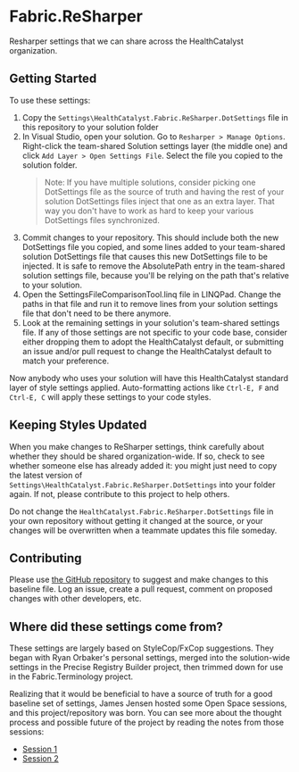 # Fabric.ReSharper

Resharper settings that we can share across the HealthCatalyst organization.

## Getting Started ##

To use these settings:

1. Copy the `Settings\HealthCatalyst.Fabric.ReSharper.DotSettings` file in this repository to your solution folder
2. In Visual Studio, open your solution. Go to `Resharper > Manage Options`. Right-click the team-shared Solution settings layer (the middle one) and click `Add Layer > Open Settings File`. Select the file you copied to the solution folder. 
    > Note: If you have multiple solutions, consider picking one DotSettings file as the source of truth and having the rest of your solution DotSettings files inject that one as an extra layer. That way you don't have to work as hard to keep your various DotSettings files synchronized.
3. Commit changes to your repository. This should include both the new DotSettings file you copied, and some lines added to your team-shared solution DotSettings file that causes this new DotSettings file to be injected. It is safe to remove the AbsolutePath entry in the team-shared solution settings file, because you'll be relying on the path that's relative to your solution.
4. Open the SettingsFileComparisonTool.linq file in LINQPad. Change the paths in that file and run it to remove lines from your solution settings file that don't need to be there anymore.
5. Look at the remaining settings in your solution's team-shared settings file. If any of those settings are not specific to your code base, consider either dropping them to adopt the HealthCatalyst default, or submitting an issue and/or pull request to change the HealthCatalyst default to match your preference.

Now anybody who uses your solution will have this HealthCatalyst standard layer of style settings applied. Auto-formatting actions like `Ctrl-E, F` and `Ctrl-E, C` will apply these settings to your code styles.

## Keeping Styles Updated ##

When you make changes to ReSharper settings, think carefully about whether they should be shared organization-wide. If so, check to see whether someone else has already added it: you might just need to copy the latest version of `Settings\HealthCatalyst.Fabric.ReSharper.DotSettings` into your folder again. If not, please contribute to this project to help others.

Do not change the `HealthCatalyst.Fabric.ReSharper.DotSettings` file in your own repository without getting it changed at the source, or your changes will be overwritten when a teammate updates this file someday.

## Contributing ##

Please use [the GitHub repository](https://github.com/HealthCatalyst/Fabric.ReSharper) to suggest and make changes to this baseline file. Log an issue, create a pull request, comment on proposed changes with other developers, etc.

## Where did these settings come from? ##

These settings are largely based on StyleCop/FxCop suggestions. They began with Ryan Orbaker's personal settings, merged into the solution-wide settings in the Precise Registry Builder project, then trimmed down for use in the Fabric.Terminology project. 

Realizing that it would be beneficial to have a source of truth for a good baseline set of settings, James Jensen hosted some Open Space sessions, and this project/repository was born. You can see more about the thought process and possible future of the project by reading the notes from those sessions:
- [Session 1](https://healthcarequalitycatalyst.sharepoint.com/productdev/_layouts/OneNote.aspx?id=%2Fproductdev%2FSiteAssets%2FOpen%20Space&wd=target%28OS%2025%20%288-2-17%5C%29.one%7C8FF73F6F-DDD5-463A-BD87-AB243F8D5C41%2FShared%20Resharper%20Settings%7C8376F343-C3EC-41A4-8F93-8E2FDF7415B2%2F%29)
- [Session 2](https://healthcarequalitycatalyst.sharepoint.com/productdev/_layouts/OneNote.aspx?id=%2Fproductdev%2FSiteAssets%2FOpen%20Space&wd=target%28OS%2026%20%288-23-17%5C%29.one%7C433BF617-4A41-4170-B453-8D1E7D4ACC2C%2FShared%20ReSharper%20Settings%2C%20Part%202%7C5576F75C-4119-4325-9A3B-54CAA341FCC7%2F%29)
